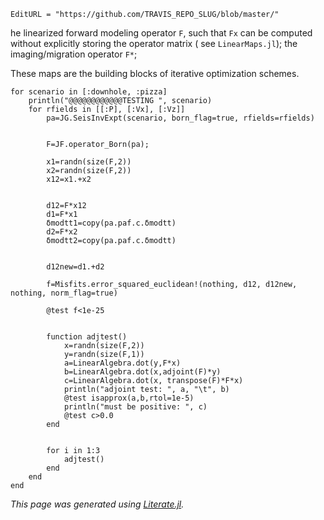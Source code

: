 ```@meta
EditURL = "https://github.com/TRAVIS_REPO_SLUG/blob/master/"
```

he linearized forward modeling operator `F`, such that
`Fx` can be computed without explicitly storing the operator matrix (
 see `LinearMaps.jl`);
the imaging/migration operator `F*`;

These maps are the building blocks of iterative optimization schemes.

```@example born_map
for scenario in [:downhole, :pizza]
	println("@@@@@@@@@@@@TESTING ", scenario)
	for rfields in [[:P], [:Vx], [:Vz]]
		pa=JG.SeisInvExpt(scenario, born_flag=true, rfields=rfields)


		F=JF.operator_Born(pa);

		x1=randn(size(F,2))
		x2=randn(size(F,2))
		x12=x1.+x2


		d12=F*x12
		d1=F*x1
		δmodtt1=copy(pa.paf.c.δmodtt)
		d2=F*x2
		δmodtt2=copy(pa.paf.c.δmodtt)


		d12new=d1.+d2

		f=Misfits.error_squared_euclidean!(nothing, d12, d12new, nothing, norm_flag=true)

		@test f<1e-25


		function adjtest()
			x=randn(size(F,2))
			y=randn(size(F,1))
			a=LinearAlgebra.dot(y,F*x)
			b=LinearAlgebra.dot(x,adjoint(F)*y)
			c=LinearAlgebra.dot(x, transpose(F)*F*x)
			println("adjoint test: ", a, "\t", b)
			@test isapprox(a,b,rtol=1e-5)
			println("must be positive: ", c)
			@test c>0.0
		end


		for i in 1:3
			adjtest()
		end
	end
end
```

*This page was generated using [Literate.jl](https://github.com/fredrikekre/Literate.jl).*

